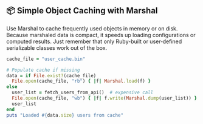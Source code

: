 ## 📦 Simple Object Caching with Marshal

Use Marshal to cache frequently used objects in memory or on disk. Because marshaled data is compact, it speeds up loading configurations or computed results. Just remember that only Ruby-built or user‑defined serializable classes work out of the box.

```ruby
cache_file = "user_cache.bin"

# Populate cache if missing
data = if File.exist?(cache_file)
  File.open(cache_file, "rb") { |f| Marshal.load(f) }
else
  user_list = fetch_users_from_api()  # expensive call
  File.open(cache_file, "wb") { |f| f.write(Marshal.dump(user_list)) }
  user_list
end
puts "Loaded #{data.size} users from cache"
```